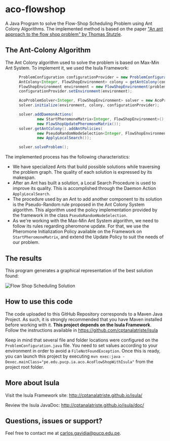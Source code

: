 # aco-flowshop
A Java Program to solve the Flow-Shop Scheduling Problem using Ant Colony Algorithms. The implemented method is based on the paper ["An ant approach to the flow shop problem" by Thomas Stutzle](https://www.researchgate.net/publication/2593620_An_Ant_Approach_to_the_Flow_Shop_Problem).

The Ant-Colony Algorithm
------------------------
The Ant Colony algorithm used to solve the problem is based on Max-Min Ant System. To implement it, we used the Isula Framework:

```java
      ProblemConfiguration configurationProvider = new ProblemConfiguration(problemRepresentation);
      AntColony<Integer, FlowShopEnvironment> colony = getAntColony(configurationProvider);
      FlowShopEnvironment environment = new FlowShopEnvironment(problemRepresentation);
      configurationProvider.setEnvironment(environment);

      AcoProblemSolver<Integer, FlowShopEnvironment> solver = new AcoProblemSolver<>();
      solver.initialize(environment, colony, configurationProvider);

      solver.addDaemonActions(
              new StartPheromoneMatrix<Integer, FlowShopEnvironment>(),
              new FlowShopUpdatePheromoneMatrix());
      solver.getAntColony().addAntPolicies(
              new PseudoRandomNodeSelection<Integer, FlowShopEnvironment>(),
              new ApplyLocalSearch());

      solver.solveProblem();
```

The implemented process has the following characteristics:
* We have specialized Ants that build possible solutions while traversing the problem graph. The quality of each solution is expressed by its makespan.
* After an Ant has built a solution, a Local Search Procedure is used to improve its quality. This is accomplished through the Daemon Action `ApplyLocalSearch`.
* The procedure used by an Ant to add another component to its solution is the Pseudo-Random rule proposed in the Ant Colony System algorithm. This algorithm used the policy implementation provided by the framework in the class `PseudoRandomNodeSelection`.
* As we're working with the Max-Min Ant System algorithm, we need to follow its rules regarding pheromone update. For that, we use the Pheromone Initialization Policy available on the Framework on `StartPheromoneMatrix`, and extend the Update Policy to suit the needs of our problem.

The results
-----------
This program generates a graphical representation of the best solution found:

![Flow Shop Scheduling Solution](http://cptanalatriste.github.io/isula/img/flowshop-solution.PNG)

How to use this code
--------------------
The code uploaded to this GitHub Repository corresponds to a Maven Java Project. As such, it is strongly recommended that you have Maven installed before working with it.
**This project depends on the Isula Framework**. Follow the instructions available in https://github.com/cptanalatriste/isula

Keep in mind that several file and folder locations were configured on the `ProblemConfiguration.java` file. You need to set values according to your environment in order to avoid a `FileNotFoundException`. Once this is ready, you can launch this project by executing `mvn exec:java -Dexec.mainClass="pe.edu.pucp.ia.aco.AcoFlowShopWithIsula"` from the project root folder.

More about Isula
----------------
Visit the Isula Framework site: http://cptanalatriste.github.io/isula/

Review the Isula JavaDoc: http://cptanalatriste.github.io/isula/doc/

Questions, issues or support?
----------------------------
Feel free to contact me at carlos.gavidia@pucp.edu.pe.
